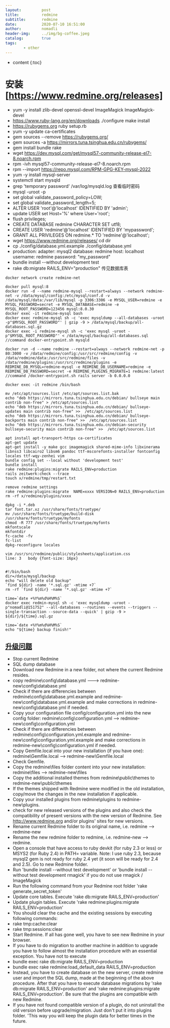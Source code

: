 ```yaml
---
layout:         post
title:          redmine
subtitle:       redmine
date:           2020-07-10 16:51:00
author:         nomadli
header-img:     ../img/bg-coffee.jpeg
catalog:        true
tags:
        - other
---
```


* content
{:toc}

# 安装[https://www.redmine.org/releases]
- yum -y install zlib-devel openssl-devel ImageMagick ImageMagick-devel
- https://www.ruby-lang.org/en/downloads ./configure make install
- https://rubygems.org ruby setup.rb
- yum -y update ca-certificates
- gem sources --remove https://rubygems.org/ 
- gem sources -a https://mirrors.tuna.tsinghua.edu.cn/rubygems/
- gem install bundle rake
- wget https://dev.mysql.com/get/mysql57-community-release-el7-8.noarch.rpm
- rpm -ivh mysql57-community-release-el7-8.noarch.rpm
- rpm --import https://repo.mysql.com/RPM-GPG-KEY-mysql-2022
- yum -y install mysql-server
- systemctl start mysqld
- grep 'temporary password' /var/log/mysqld.log 查看临时密码
- mysql -uroot -p
- set global validate_password_policy=LOW;
- set global validate_password_length=5;
- ALTER USER 'root'@'localhost' IDENTIFIED BY 'admin'; 
- update USER set Host='%' where User='root';
- flush privileges;
- CREATE DATABASE redmine CHARACTER SET utf8;
- CREATE USER 'redmine'@'localhost' IDENTIFIED BY 'mypassword';
- GRANT ALL PRIVILEGES ON redmine.* TO 'redmine'@'localhost';
- wget https://www.redmine.org/releases/ cd dir
- cp ./config/database.yml.example  ./config/database.yml
- production: adapter: mysql2 database: redmine host: localhost username: redmine password: "my_password"
- bundle install --without development test
- rake db:migrate RAILS_ENV="production" 传见数据库表
```shell
docker network create redmine-net

docker pull mysql:8
docker run -d --name redmine-mysql --restart=always --network redmine-net -v /data/mysql/config:/etc/mysql/conf.d -v /data/mysql/data:/var/lib/mysql -p 3306:3306 -e MYSQL_USER=redmine -e MYSQL_PASSWORD=secret -e MYSQL_DATABASE=redmine -e MYSQL_ROOT_PASSWORD=123456 mysql:8.0.30
docker exec -it redmine-mysql bash
docker exec redmine-mysql sh -c 'exec mysqldump --all-databases -uroot -p"$MYSQL_ROOT_PASSWORD"' | gzip -9 > /data/mysql/backup/all-databases.sql.gz
docker exec -i redmine-mysql sh -c 'exec mysql -uroot -p"$MYSQL_ROOT_PASSWORD"' < /data/mysql/backup/all-databases.sql
//command docker-entrypoint.sh mysqld

docker run -d --name redmine --restart=always --network redmine-net -p 80:3000 -v /data/redmine/config:/usr/src/redmine/config -v /data/redmine/data:/usr/src/redmine/files -v /data/redmine/plugins:/usr/src/redmine/plugins -e REDMINE_DB_MYSQL=redmine-mysql -e REDMINE_DB_USERNAME=redmine -e REDMINE_DB_PASSWORD=secret -e REDMINE_PLUGINS_MIGRATE=1 redmine:latest
//command /docker-entrypoint.sh rails server -b 0.0.0.0

docker exec -it redmine /bin/bash

mv /etc/apt/sources.list /etc/apt/sources.list.bak
echo "deb https://mirrors.tuna.tsinghua.edu.cn/debian/ bullseye main contrib non-free" > /etc/apt/sources.list
echo "deb https://mirrors.tuna.tsinghua.edu.cn/debian/ bullseye-updates main contrib non-free" >>  /etc/apt/sources.list
echo "deb https://mirrors.tuna.tsinghua.edu.cn/debian/ bullseye-backports main contrib non-free" >>  /etc/apt/sources.list
echo "deb https://mirrors.tuna.tsinghua.edu.cn/debian-security bullseye-security main contrib non-free" >>  /etc/apt/sources.list

apt install apt-transport-https ca-certificates
apt-get update
apt-get install -y make gcc imagemagick shared-mime-info libxinerama libnss3 libcairo2 libsm6 pandoc ttf-mscorefonts-installer fontconfig locales ttf-wqy-zenhei vim
bundle config set --local without 'development test'
bundle install
rake redmine:plugins:migrate RAILS_ENV=production
rails zeitwerk:check --trace
touch x/redmine/tmp/restart.txt

remove redmine settings 
rake redmine:plugins:migrate  NAME=xxxx VERSION=0 RAILS_ENV=production
rm -rf x/redmine/plugins/xxxx

dpkg -i *.deb
tar font.tar.xz /usr/share/fonts/truetype/
mv /usr/share/fonts/truetype/build-disk /usr/share/fonts/truetype/myfonts
chmod -R 777 /usr/share/fonts/truetype/myfonts
mkfontscale
mkfontdir
fc-cache -fv
fc-list
dpkg-reconfigure locales

vim /usr/src/redmine/public/stylesheets/application.css
line: 3   body {font-size: 16px}


#!/bin/bash
dir=/data/mysql/backup
echo "will delete old backup"
`find ${dir} -name '*.sql.gz' -mtime +7`
rm -rf `find ${dir} -name '*.sql.gz' -mtime +7`

time=`date +%Y%m%d%H%M%S`
docker exec redmin-mysql sh -c 'exec mysqldump -uroot -p"nomadli@151752" --all-databases --routines --events --triggers --single-transaction --source-data --quick' | gzip -9 > ${dir}/${time}.sql.gz

time=`date +%Y%m%d%H%M%S`
echo "${time} backup finish!"
```

## [升级问题](https://www.redmine.org/boards/2/topics/54296)
- Stop current Redmine
- SQL dump database
- Download new Redmine in a new folder, not where the current Redmine resides.
- copy redmine\config\database.yml ---> redmine-new\config\database.yml
- Check if there are differencies between redmine\config\database.yml.example and redmine-new\config\database.yml.example and make corrections in redmine-new\config\database.yml if needed. 
- Copy your configuration file config/configuration.yml into the new config folder:  redmine\config\configuration.yml --> redmine-new\config\configuration.yml
- Check if there are differencies between redmine\config\configuration.yml.example and redmine-new\config\configuration.yml.example and make corrections in redmine-new\config\configuration.yml if needed.
- Copy Gemfile.local into your new installation (if you have one): redmine\Gemfile.local --> redmine-new\Gemfile.local
- Check Gemfile.
- Copy the redmine\files folder content into your new installation: redmine\files --> redmine-new\files
- Copy the additional installed themes from redmine\public\themes to redmine-new\public\themes
- If the themes shipped with Redmine were modified in the old installation, copy/move the changes in the new installation if applicable.
- Copy your installed plugins from redmine\plugins to redmine-new\plugins.
- check for new released versions of the plugins and also check the compatibility of present versions with the new version of Redmine. See http://www.redmine.org and/or plugins' sites for new versions.
- Rename current Redmine folder to its original name, i.e. redmine --> redmine-new
- Rename the new redmine folder to redmine, i.e. redmine-new --> redmine.
- Open a console that have access to ruby devkit (for ruby 2.3 or less) or MSYS2 (for Ruby 2.4) in PATH= variable. Note: I use ruby 2.3, because mysql2 gem is not ready for ruby 2.4 yet (it soon will be ready for 2.4 and 2.5). Go to new Redmine folder.
- Run 'bundle install --without test development' or 'bundle install --without test development rmagick' if you do not use rmagick / ImageMagick
- Run the following command from your Redmine root folder 'rake generate_secret_token'
- Update core tables. Execute 'rake db:migrate RAILS_ENV=production'
- Update plugin tables. Execute 'rake redmine:plugins:migrate RAILS_ENV=production'
- You should clear the cache and the existing sessions by executing following commands:
- rake tmp:cache:clear
- rake tmp:sessions:clear
- Start Redmine. If all has gone well, you have to see new Redmine in your browser.
- If you have to do migration to another machine in addition to upgrade you have to follow almost the installation procedure with an essential exception. You have not to execute
- bundle exec rake db:migrate RAILS_ENV=production
- bundle exec rake redmine:load_default_data RAILS_ENV=production
- Instead, you have to create database on the new server, create redmine user and import the SQL dump, made at the beginning of the above procedure. After that you have to execute database migrations by 'rake db:migrate RAILS_ENV=production' and 'rake redmine:plugins:migrate RAILS_ENV=production'. Be sure that the plugins are compatible with new Redmine.
- If you have not found compatible version of a plugin, do not uninstall the old version before upgrade/migration. Just don't put it into plugins folder. 'This way you will keep the plugin data for better times in the future.
